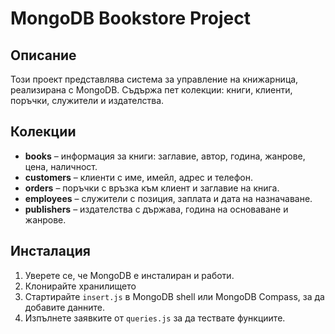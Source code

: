 # MongoDB Bookstore Project

## Описание
Този проект представлява система за управление на книжарница, реализирана с MongoDB. Съдържа пет колекции: книги, клиенти, поръчки, служители и издателства.

## Колекции

- **books** – информация за книги: заглавие, автор, година, жанрове, цена, наличност.
- **customers** – клиенти с име, имейл, адрес и телефон.
- **orders** – поръчки с връзка към клиент и заглавие на книга.
- **employees** – служители с позиция, заплата и дата на назначаване.
- **publishers** – издателства с държава, година на основаване и жанрове.

## Инсталация
1. Уверете се, че MongoDB е инсталиран и работи.
2. Клонирайте хранилището
3. Стартирайте `insert.js` в MongoDB shell или MongoDB Compass, за да добавите данните.
4. Изпълнете заявките от `queries.js` за да тествате функциите.
